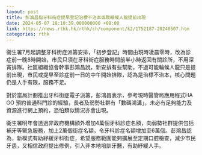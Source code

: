 ```yaml
---
layout: post
title: 彭鴻昌指牙科街症提早登記治標不治本或致輪候人龍提前出現
date: 2024-05-07 18:10:39.000000000 +08:00
link: https://news.rthk.hk/rthk/ch/component/k2/1752187-20240507.htm
categories: rthk
---
```


衞生署7月起調整牙科街症派籌安排，「初步登記」時間由現時凌晨零時，改為診症前一晚8時開始，市民只須在牙科街症服務時間前半小時返回有關診所，不用深宵排隊。社區組織協會幹事彭鴻昌說，新安排有些幫助，不過可能輪候人龍只是提前出現，市民或提早至診症前一日的中午開始排隊，認為是治標不治本，核心問題仍是人手有限，服務不足。

對於當局計劃推出牙科街症電子派籌，彭鴻昌表示，參考現時醫管局應用程式HA GO 預約普通科門診的經驗，長者及弱勢社群有「數碼鴻溝」，未必有足夠能力及資源進行網上預約，恐怕類似情況亦會出現。

衞生署明年會透過非政府機構額外增加4萬個牙科診症名額，向弱勢社群提供包括補牙等緊急服務，加上2萬個街症名額，令牙科診症名額增加至6萬個。彭鴻昌認為，新模式有助紓緩牙科街症，希望服務範圍能夠擴展至定期口腔檢查，減少市民牙患，又相信政府提出修例，引入非本地培訓牙醫，有助紓緩人手。
